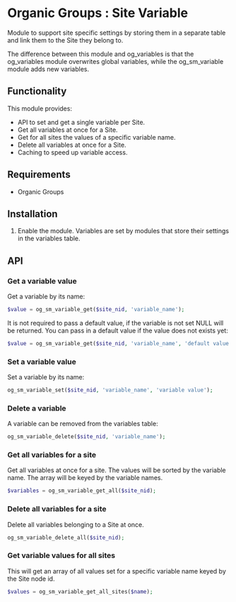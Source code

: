 # Organic Groups : Site Variable
Module to support site specific settings by storing them in a separate table and
link them to the Site they belong to.

The difference between this module and og_variables is that the og_variables
module overwrites global variables, while the og_sm_variable module adds new
variables.


## Functionality
This module provides:
* API to set and get a single variable per Site.
* Get all variables at once for a Site.
* Get for all sites the values of a specific variable name.
* Delete all variables at once for a Site.
* Caching to speed up variable access.



## Requirements
* Organic Groups



## Installation
1. Enable the module. Variables are set by modules that store their settings in
   the variables table.


## API

### Get a variable value
Get a variable by its name:

```php
$value = og_sm_variable_get($site_nid, 'variable_name');
```

It is not required to pass a default value, if the variable is not set NULL will
be returned. You can pass in a default value if the value does not exists yet:
```php
$value = og_sm_variable_get($site_nid, 'variable_name', 'default value');
```

### Set a variable value
Set a variable by its name:

```php
og_sm_variable_set($site_nid, 'variable_name', 'variable value');
```

### Delete a variable
A variable can be removed from the variables table:

```php
og_sm_variable_delete($site_nid, 'variable_name');
```

### Get all variables for a site
Get all variables at once for a site. The values will be sorted by the variable
name. The array will be keyed by the variable names.

```php
$variables = og_sm_variable_get_all($site_nid);
```

### Delete all variables for a site
Delete all variables belonging to a Site at once.

```php
og_sm_variable_delete_all($site_nid);
```

### Get variable values for all sites
This will get an array of all values set for a specific variable name keyed by
the Site node id.

```php
$values = og_sm_variable_get_all_sites($name);
```
